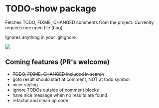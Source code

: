 # TODO-show package

Fetches TODO, FIXME, CHANGED comments from the project. Currenlty requires one open file (bug).

Ignores anything in your .gitignore.


![](https://raw.github.com/jamischarles/atom-todo-show/master/screenshots/preview.png)

## Coming features (PR's welcome)
- ~~TODO, FIXME, CHANGED included in search~~
- goto result should start at comment, NOT at todo symbol
- nicer styling
- ignore TODOs outside of comment blocks
- have nice message when no results are found
- refactor and clean up code
